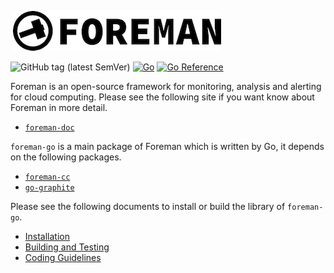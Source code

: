  ![foreman_logo](doc/img/icon.png)

![GitHub tag (latest SemVer)](https://img.shields.io/github/v/tag/cybergarage/foreman-go) [![Go](https://github.com/cybergarage/foreman-go/actions/workflows/make.yml/badge.svg)](https://github.com/cybergarage/foreman-go/actions/workflows/make.yml)
 [![Go Reference](https://pkg.go.dev/badge/github.com/cybergarage/foreman-go.svg)](https://pkg.go.dev/github.com/cybergarage/foreman-go)

Foreman is an open-source framework for monitoring, analysis and alerting for cloud computing. Please see the following site if you want know about Foreman in more detail.

- [`foreman-doc`](https://github.com/cybergarage/foreman-doc/)

`foreman-go` is a main package of Foreman which is written by Go, it depends on the following packages.

- [`foreman-cc`](https://github.com/cybergarage/foreman-cc)
- [`go-graphite`](https://github.com/cybergarage/go-graphite)

Please see the following documents to install or build the library of `foreman-go`.

- [Installation](doc/installation.md)
- [Building and Testing](doc/building_and_testing.md)
- [Coding Guidelines](doc/coding_guideline.md)